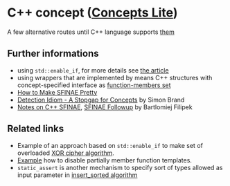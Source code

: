 # C++ concept ([Concepts Lite](https://isocpp.org/blog/2013/02/concepts-lite-constraining-templates-with-predicates-andrew-sutton-bjarne-s))
A few alternative routes until C++ language supports [them](http://en.cppreference.com/w/cpp/language/constraints)

## Further informations
* using `std::enable_if`, for more details see [the article](https://habrahabr.ru/post/304728/)
* using wrappers that are implemented by means C++ structures with concept-specified interface as [function-members set](https://habrahabr.ru/post/151504/)
* [How to Make SFINAE Pretty](https://www.fluentcpp.com/2018/05/18/make-sfinae-pretty-2-hidden-beauty-sfinae/)
* [Detection Idiom - A Stopgap for Concepts](https://blog.tartanllama.xyz/detection-idiom/) by Simon Brand
* [Notes on C++ SFINAE](https://www.bfilipek.com/2016/02/notes-on-c-sfinae.html), [SFINAE Followup](https://www.bfilipek.com/2016/02/sfinae-followup.html) by Bartlomiej Filipek

## Related links
* Example of an approach based on `std::enable_if` to make set of overloaded [XOR cipher algorithm](https://github.com/nikolaAV/skeleton/blob/master/algorithm/simple_xor).
* [Example](./enable_if_ctor) how to disable partially member function templates.
* `static_assert` is another mechanism to specify sort of types allowed as input parameter in [insert_sorted algorithm](https://github.com/nikolaAV/skeleton/tree/master/algorithm/insert_sorted) 
